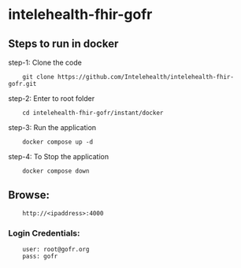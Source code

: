 # intelehealth-fhir-gofr

## Steps to run in docker

step-1: Clone the code

        git clone https://github.com/Intelehealth/intelehealth-fhir-gofr.git

step-2: Enter to root folder

        cd intelehealth-fhir-gofr/instant/docker

step-3: Run the application

        docker compose up -d

step-4: To Stop the application

        docker compose down


## Browse:

        http://<ipaddress>:4000

### Login Credentials:

        user: root@gofr.org
        pass: gofr